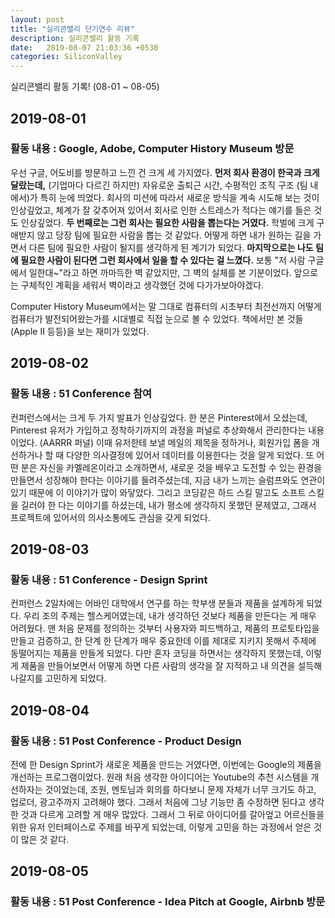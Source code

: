 ```yaml
---
layout: post
title: "실리콘밸리 단기연수 리뷰"
description: 실리콘밸리 활동 기록
date:   2019-08-07 21:03:36 +0530
categories: SiliconValley
---
```

실리콘밸리 활동 기록! (08-01 ~ 08-05)

## 2019-08-01
### 활동 내용 : Google, Adobe, Computer History Museum 방문
우선 구글, 어도비를 방문하고 느낀 건 크게 세 가지였다. **먼저 회사 환경이 한국과 크게 달랐는데,** (기업마다 다르긴 하지만) 자유로운 출퇴근 시간, 수평적인 조직 구조 (팀 내에서)가 특히 눈에 띄었다. 회사의 미션에 따라서 새로운 방식을 계속 시도해 보는 것이 인상깊었고, 체계가 잘 갖추어져 있어서 회사로 인한 스트레스가 적다는 얘기를 들은 것도 인상깊었다. **두 번째로는 그런 회사는 필요한 사람을 뽑는다는 거였다.** 학벌에 크게 구애받지 않고 당장 팀에 필요한 사람을 뽑는 것 같았다. 어떻게 하면 내가 원하는 길을 가면서 다른 팀에 필요한 사람이 될지를 생각하게 된 계기가 되었다. **마지막으로는 나도 팀에 필요한 사람이 된다면 그런 회사에서 일을 할 수 있다는 걸 느꼈다.** 보통 "저 사람 구글에서 일한대~"라고 하면 까마득한 벽 같았지만, 그 벽의 실체를 본 기분이었다. 앞으로는 구체적인 계획을 세워서 벽이라고 생각했던 것에 다가가보아야겠다.

Computer History Museum에서는 말 그대로 컴퓨터의 시초부터 최전선까지 어떻게 컴퓨터가 발전되어왔는가를 시대별로 직접 눈으로 볼 수 있었다. 책에서만 본 것들 (Apple II 등등)을 보는 재미가 있었다.

## 2019-08-02
### 활동 내용 : 51 Conference 참여
컨퍼런스에서는 크게 두 가지 발표가 인상깊었다. 한 분은 Pinterest에서 오셨는데, Pinterest 유저가 가입하고 정착하기까지의 과정을 퍼널로 추상화해서 관리한다는 내용이었다. (AARRR 퍼널) 이때 유저한테 보낼 메일의 제목을 정하거나, 회원가입 폼을 개선하거나 할 때 다양한 의사결정에 있어서 데이터를 이용한다는 것을 알게 되었다. 또 어떤 분은 자신을 카멜레온이라고 소개하면서, 새로운 것을 배우고 도전할 수 있는 환경을 만들면서 성장해야 한다는 이야기를 들려주셨는데, 지금 내가 느끼는 슬럼프와도 연관이 있기 때문에 이 이야기가 많이 와닿았다. 그리고 코딩같은 하드 스킬 말고도 소프트 스킬을 길러야 한 다는 이야기를 하셨는데, 내가 평소에 생각하지 못했던 문제였고, 그래서 프로젝트에 있어서의 의사소통에도 관심을 갖게 되었다.

## 2019-08-03
### 활동 내용 : 51 Conference - Design Sprint
컨퍼런스 2일차에는 어바인 대학에서 연구를 하는 학부생 분들과 제품을 설계하게 되었다. 우리 조의 주제는 헬스케어였는데, 내가 생각하던 것보다 제품을 만든다는 게 매우 어려웠다. 맨 처음 문제를 정의하는 것부터 사용자와 피드백하고, 제품의 프로토타입을 만들고 검증하고, 한 단계 한 단계가 매우 중요한데 이를 제대로 지키지 못해서 주제에 동떨어지는 제품을 만들게 되었다. 다만 혼자 코딩을 하면서는 생각하지 못했는데, 이렇게 제품을 만들어보면서 어떻게 하면 다른 사람의 생각을 잘 지적하고 내 의견을 설득해 나갈지를 고민하게 되었다.

## 2019-08-04
### 활동 내용 : 51 Post Conference - Product Design
전에 한 Design Sprint가 새로운 제품을 만드는 거였다면, 이번에는 Google의 제품을 개선하는 프로그램이었다. 원래 처음 생각한 아이디어는 Youtube의 추천 시스템을 개선하자는 것이었는데, 조원, 멘토님과 회의를 하다보니 문제 자체가 너무 크기도 하고, 업로더, 광고주까지 고려해야 했다. 그래서 처음에 그냥 기능만 좀 수정하면 된다고 생각한 것과 다르게 고려할 게 매우 많았다. 그래서 그 뒤로 아이디어를 갈아엎고 어르신들을 위한 유저 인터페이스로 주제를 바꾸게 되었는데, 이렇게 고민을 하는 과정에서 얻은 것이 많은 것 같다.

## 2019-08-05
### 활동 내용 : 51 Post Conference - Idea Pitch at Google, Airbnb 방문

